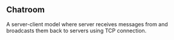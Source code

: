 ## Chatroom
A server-client model where server receives messages from and broadcasts them back to servers using TCP connection.
